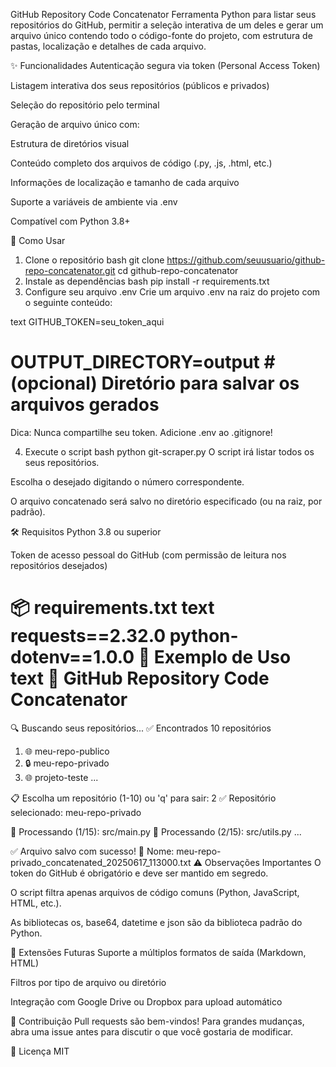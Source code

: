GitHub Repository Code Concatenator
Ferramenta Python para listar seus repositórios do GitHub, permitir a seleção interativa de um deles e gerar um arquivo único contendo todo o código-fonte do projeto, com estrutura de pastas, localização e detalhes de cada arquivo.

✨ Funcionalidades
Autenticação segura via token (Personal Access Token)

Listagem interativa dos seus repositórios (públicos e privados)

Seleção do repositório pelo terminal

Geração de arquivo único com:

Estrutura de diretórios visual

Conteúdo completo dos arquivos de código (.py, .js, .html, etc.)

Informações de localização e tamanho de cada arquivo

Suporte a variáveis de ambiente via .env

Compatível com Python 3.8+

🚀 Como Usar
1. Clone o repositório
bash
git clone https://github.com/seuusuario/github-repo-concatenator.git
cd github-repo-concatenator
2. Instale as dependências
bash
pip install -r requirements.txt
3. Configure seu arquivo .env
Crie um arquivo .env na raiz do projeto com o seguinte conteúdo:

text
GITHUB_TOKEN=seu_token_aqui
# OUTPUT_DIRECTORY=output   # (opcional) Diretório para salvar os arquivos gerados
Dica: Nunca compartilhe seu token. Adicione .env ao .gitignore!

4. Execute o script
bash
python git-scraper.py
O script irá listar todos os seus repositórios.

Escolha o desejado digitando o número correspondente.

O arquivo concatenado será salvo no diretório especificado (ou na raiz, por padrão).

🛠️ Requisitos
Python 3.8 ou superior

Token de acesso pessoal do GitHub (com permissão de leitura nos repositórios desejados)

📦 requirements.txt
text
requests==2.32.0
python-dotenv==1.0.0
📝 Exemplo de Uso
text
🚀 GitHub Repository Code Concatenator
==================================================
🔍 Buscando seus repositórios...
✅ Encontrados 10 repositórios

 1. 🌐 meu-repo-publico
 2. 🔒 meu-repo-privado
 3. 🌐 projeto-teste
...

📋 Escolha um repositório (1-10) ou 'q' para sair: 2
✅ Repositório selecionado: meu-repo-privado

📄 Processando (1/15): src/main.py
📄 Processando (2/15): src/utils.py
...

✅ Arquivo salvo com sucesso!
📄 Nome: meu-repo-privado_concatenated_20250617_113000.txt
⚠️ Observações Importantes
O token do GitHub é obrigatório e deve ser mantido em segredo.

O script filtra apenas arquivos de código comuns (Python, JavaScript, HTML, etc.).

As bibliotecas os, base64, datetime e json são da biblioteca padrão do Python.

🧩 Extensões Futuras
Suporte a múltiplos formatos de saída (Markdown, HTML)

Filtros por tipo de arquivo ou diretório

Integração com Google Drive ou Dropbox para upload automático

🤝 Contribuição
Pull requests são bem-vindos! Para grandes mudanças, abra uma issue antes para discutir o que você gostaria de modificar.

📄 Licença
MIT
